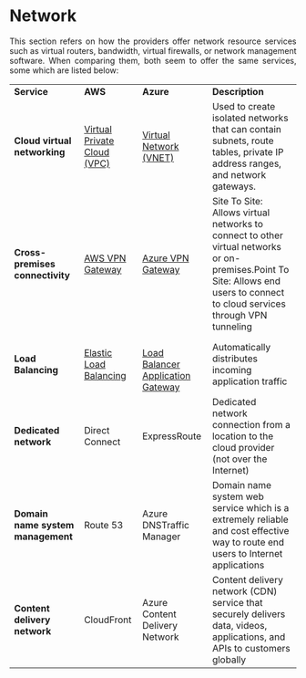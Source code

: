 # Network

<p align="justify"> This section refers on how the providers offer network resource services such as virtual routers, bandwidth, virtual firewalls, or network management software. When comparing them, both seem to offer the same services, some which are listed below: </p>  

|                               |                             |                                  |                                                                                                                                                                              |
|-------------------------------|-----------------------------|----------------------------------|------------------------------------------------------------------------------------------------------------------------------------------------------------------------------|
| **Service**| **AWS**                         | **Azure**                            | **Description**|
| **Cloud virtual networking**|<a href= "https://aws.amazon.com/vpc/">Virtual Private Cloud (VPC)</a>|<a href= "https://docs.microsoft.com/en-us/azure/virtual-network/virtual-networks-overview">Virtual Network (VNET)</a>| Used to create isolated networks that can contain subnets, route tables, private IP address ranges, and network gateways.|
| **Cross-premises connectivity**|<a href= "https://docs.aws.amazon.com/vpn/latest/s2svpn/VPC_VPN.html">AWS VPN Gateway</a>    |<a href= "https://docs.microsoft.com/en-us/azure/vpn-gateway/vpn-gateway-about-vpngateways">Azure VPN Gateway</a>| Site To Site: Allows virtual networks to connect to other virtual networks or on-premises.Point To Site: Allows end users to connect to cloud services through VPN tunneling|
| **Load Balancing**|<a href= "https://aws.amazon.com/elasticloadbalancing/">Elastic Load Balancing</a>|<br><a href= "https://azure.microsoft.com/services/load-balancer/">Load Balancer</a></br><a href= "https://azure.microsoft.com/services/application-gateway/">Application Gateway</a>| Automatically distributes incoming application traffic|
| **Dedicated network**             | Direct Connect              | ExpressRoute                     | Dedicated network connection from a location to the cloud provider (not over the Internet)                                                                                   |
| **Domain name system management** | Route 53                    | Azure DNSTraffic Manager         | Domain name system web service which is a extremely reliable and cost effective way to route end users to Internet applications                                              |
| **Content delivery network**      | CloudFront                  | Azure Content Delivery Network   | Content delivery network (CDN) service that securely delivers data, videos, applications, and APIs to customers globally                                                     |
